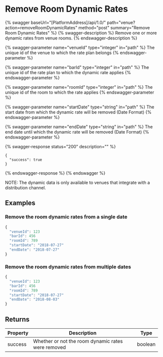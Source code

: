 # Remove Room Dynamic Rates

{% swagger baseUrl="[PlatformAddress]/api/1.0/" path="venue?action=removeRoomDynamicRates" method="post" summary="Remove Room Dynamic Rates" %}
{% swagger-description %}
Remove one or more dynamic rates from venue rooms.
{% endswagger-description %}

{% swagger-parameter name="venueId" type="integer" in="path" %}
The unique id of the venue to which the rate plan belongs
{% endswagger-parameter %}

{% swagger-parameter name="barId" type="integer" in="path" %}
The unique id of the rate plan to which the dynamic rate applies
{% endswagger-parameter %}

{% swagger-parameter name="roomId" type="integer" in="path" %}
The unique id of the room to which the rate applies
{% endswagger-parameter %}

{% swagger-parameter name="startDate" type="string" in="path" %}
The start date from which the dynamic rate will be removed (Date Format)
{% endswagger-parameter %}

{% swagger-parameter name="endDate" type="string" in="path" %}
The end date until which the dynamic rate will be removed (Date Format)
{% endswagger-parameter %}

{% swagger-response status="200" description="" %}
```
{
  "success": true
}
```
{% endswagger-response %}
{% endswagger %}

NOTE: The dynamic data is only available to venues that integrate with a distribution channel.

## Examples

### Remove the room dynamic rates from a single date

```javascript
{
  "venueId": 123
  "barId": 456
  "roomId": 789
  "startDate": "2018-07-27"
  "endDate": "2018-07-27"
}
```

### Remove the room dynamic rates from multiple dates

```javascript
{
  "venueId": 123
  "barId": 456
  "roomId": 789
  "startDate": "2018-07-27"
  "endDate": "2018-08-03"
}
```

## Returns

| Property | Description                                        | Type    |
| -------- | -------------------------------------------------- | ------- |
| success  | Whether or not the room dynamic rates were removed | boolean |
